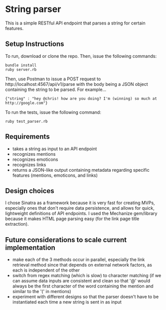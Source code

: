 # String parser

This is a simple RESTful API endpoint that parses a string for certain features.

## Setup Instructions 

To run, download or clone the repo. Then, issue the following commands:

```
bundle install
ruby server.rb
```

Then, use Postman to issue a POST request to http://localhost:4567/api/v1/parse with the body being a JSON object containing the string to be parsed. For example...
```
{"string" : "hey @chris! how are you doing? I'm (winning) so much at http://google.com"}
```

To run the tests, issue the following command:
```
ruby test_parser.rb
```

## Requirements

  - takes a string as input to an API endpoint
  - recognizes mentions
  - recognizes emoticons
  - recognizes links
  - returns a JSON-like output containing metadata regarding specific features (mentions, emoticons, and links)

  
## Design choices

I chose Sinatra as a framework because it is very fast for creating MVPs, especially ones that don't require data persistence,
and allows for quick, lightweight definitions of API endpoints. I used the Mechanize gem/library because it makes HTML page parsing easy (for the link page title extraction).

## Future considerations to scale current implementation

  - make each of the 3 methods occur in parallel, especially the link retrieval method since that depends on external network factors, as each is independent of the other
  - switch from regex matching (which is slow) to character matching (if we can assume data inputs are consistent and clean so that '@' would always be the first character of the word containing the mention and similar to the '(' in mentions)
  - experiment with different designs so that the parser doesn't have to be instantiated each time a new string is sent in as input
